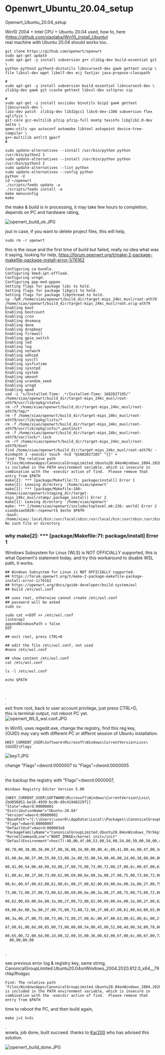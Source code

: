 # Openwrt_Ubuntu_20.04_setup

Openwrt_Ubuntu_20.04_setup  
  
Win10 2004 + Intel CPU + Ubuntu 20.04 used, how to, here (https://github.com/xiaolaba/Win10_install_Ubuntu)  
real machine with Ubuntu 20.04 should works too..  


```  
git clone https://github.com/openwrt/openwrt
sudo apt-get update
sudo apt-get -y install subversion g++ zlib1g-dev build-essential git \
python python3 python3-distutils libncurses5-dev gawk gettext unzip \
file libssl-dev wget libelf-dev ecj fastjar java-propose-classpath

#
sudo apt-get -y install subversion build-essential libncurses5-dev \
zlib1g-dev gawk git ccache gettext libssl-dev xsltproc zip

#
sudo apt-get -y install asciidoc binutils bzip2 gawk gettext libncurses5-dev \
libz-dev patch  zlib1g-dev lib32gcc1 libc6-dev-i386 subversion flex uglifyjs \
git-core gcc-multilib p7zip p7zip-full msmtp texinfo libglib2.0-dev xmlto \
qemu-utils upx autoconf automake libtool autopoint device-tree-compiler \
g++-multilib antlr3 gperf
#

sudo update-alternatives --install /usr/bin/python python /usr/bin/python2 1  
sudo update-alternatives --install /usr/bin/python python /usr/bin/python3 2  
sudo update-alternatives --list python  
sudo update-alternatives --config python  
python -V  
cd ~/openwrt
./scripts/feeds update -a
./scripts/feeds install -a
make menuconfig
make
```  
  
  
the make & build is in processing,  it may take few hours to completion, depends on PC and hardware rating,

![openwrt_build_ok.JPG](openwrt_build_ok.JPG)  


  
jsut in case, if you want to delete project files, this will help,
```  
sudo rm -r openwrt
```  



this is the issue and the first time of build but failed, really no idea what was it saying, looking for help,
https://forum.openwrt.org/t/make-2-package-makefile-package-install-error-1/76162
```  
Configuring ca-bundle.
Configuring kmod-ipt-offload.
Configuring urngd.
Configuring ppp-mod-pppoe.
Setting flags for package libc to hold.
Setting flags for package libgcc1 to hold.
Setting flags for package libpthread to hold.
cp -fpR /home/xiao/openwrt/build_dir/target-mips_24kc_musl/root-ath79 /home/xiao/openwrt/build_dir/target-mips_24kc_musl/root.orig-ath79
Enabling boot
Enabling bootcount
Enabling cron
Enabling dnsmasq
Enabling done
Enabling dropbear
Enabling firewall
Enabling gpio_switch
Enabling led
Enabling log
Enabling network
Enabling odhcpd
Enabling sysctl
Enabling sysfixtime
Enabling sysntpd
Enabling system
Enabling umount
Enabling urandom_seed
Enabling urngd
Enabling wpad
sed -i "s/Installed-Time: .*/Installed-Time: 1602027105/" /home/xiao/openwrt/build_dir/target-mips_24kc_musl/root-ath79/usr/lib/opkg/status
rm -rf /home/xiao/openwrt/build_dir/target-mips_24kc_musl/root-ath79/tmp/*
rm -f /home/xiao/openwrt/build_dir/target-mips_24kc_musl/root-ath79/usr/lib/opkg/lists/*
rm -f /home/xiao/openwrt/build_dir/target-mips_24kc_musl/root-ath79/usr/lib/opkg/info/*.postinst*
rm -f /home/xiao/openwrt/build_dir/target-mips_24kc_musl/root-ath79/var/lock/*.lock
rm -rf /home/xiao/openwrt/build_dir/target-mips_24kc_musl/root-ath79/boot
find /home/xiao/openwrt/build_dir/target-mips_24kc_musl/root-ath79/ -mindepth 1 -execdir touch -hcd "@1602027105" "{}" +
find: The relative path 'Files/WindowsApps/CanonicalGroupLimited.Ubuntu20.04onWindows_2004.2020.812.0_x64__79rhkp1fndgsc' is included in the PATH environment variable, which is insecure in combination with the -execdir action of find.  Please remove that entry from $PATH
make[2]: *** [package/Makefile:71: package/install] Error 1
make[2]: Leaving directory '/home/xiao/openwrt'
make[1]: *** [package/Makefile:108: /home/xiao/openwrt/staging_dir/target-mips_24kc_musl/stamp/.package_install] Error 2
make[1]: Leaving directory '/home/xiao/openwrt'
make: *** [/home/xiao/openwrt/include/toplevel.mk:236: world] Error 2
xiao@xiao5820:~/openwrt$ $echo $PATH
-bash: /home/xiao/.local/bin:/usr/local/sbin:/usr/local/bin:/usr/sbin:/usr/bin:/sbin:/bin:/usr/games:/usr/local/games:/mnt/c/Program: No such file or directory
```  



### why make[2]: *** [package/Makefile:71: package/install] Error 1
Windows Subsystem for Linux (WLS) is NOT OFFICIALLY supported, this is what Openwrt's statement today.
and try this workaround to disable WSL path, it works.

```  
## Windows Subsystem for Linux is NOT OFFICIALLY supported.
## https://forum.openwrt.org/t/make-2-package-makefile-package-install-error-1/76162
## https://openwrt.org/docs/guide-developer/build-system/wsl
## build /etc/wsl.conf

## uses root, otherwise cannot create /etc/wsl.conf
## password will be asked
sudo su  

sudo cat <<EOT >> /etc/wsl.conf  
[interop]
appendWindowsPath = false  
EOT

## exit root, press CTRL+D

## edit the file /etc/wsl.conf, not used
#nano /etc/wsl.conf

## show content /etc/wsl.conf  
cat /etc/wsl.conf

ls -l /etc/wsl.conf

echo $PATH



```  
.  
.  
exit from root, back to user account privilege, just press CTRL+D,  
this is terminal output, not reboot PC yet.  
![openwrt_WLS_wsl.conf.JPG](openwrt_WLS_wsl.conf.JPG)  


In Win10, uses regedit.exe, change the registry, find this reg key,   
{GUID} may vary with different PC or differnt session of Ubuntu installation.   
```
HKEY_CURRENT_USER\Software\Microsoft\Windows\CurrentVersion\Lxss\{GUID}\Flags  
```
![key7.JPG](key7.JPG)  


change "Flags"=dword:0000007 to "Flags"=dword:0000005  

.  
the backup the registry with "Flags"=dword:0000007,  

```  
Windows Registry Editor Version 5.00

[HKEY_CURRENT_USER\SOFTWARE\Microsoft\Windows\CurrentVersion\Lxss\{bd856851-be16-4939-bcdb-d9c41948229f}]
"State"=dword:00000001
"DistributionName"="Ubuntu-20.04"
"Version"=dword:00000002
"BasePath"="C:\\Users\\user0\\AppData\\Local\\Packages\\CanonicalGroupLimited.Ubuntu20.04onWindows_79rhkp1fndgsc\\LocalState"
"Flags"=dword:00000007
"DefaultUid"=dword:000003e8
"PackageFamilyName"="CanonicalGroupLimited.Ubuntu20.04onWindows_79rhkp1fndgsc"
"KernelCommandLine"="BOOT_IMAGE=/kernel init=/init"
"DefaultEnvironment"=hex(7):48,00,4f,00,53,00,54,00,54,00,59,00,50,00,45,00,3d,\
  00,78,00,38,00,36,00,5f,00,36,00,34,00,00,00,4c,00,41,00,4e,00,47,00,3d,00,\
  65,00,6e,00,5f,00,55,00,53,00,2e,00,55,00,54,00,46,00,2d,00,38,00,00,00,50,\
  00,41,00,54,00,48,00,3d,00,2f,00,75,00,73,00,72,00,2f,00,6c,00,6f,00,63,00,\
  61,00,6c,00,2f,00,73,00,62,00,69,00,6e,00,3a,00,2f,00,75,00,73,00,72,00,2f,\
  00,6c,00,6f,00,63,00,61,00,6c,00,2f,00,62,00,69,00,6e,00,3a,00,2f,00,75,00,\
  73,00,72,00,2f,00,73,00,62,00,69,00,6e,00,3a,00,2f,00,75,00,73,00,72,00,2f,\
  00,62,00,69,00,6e,00,3a,00,2f,00,73,00,62,00,69,00,6e,00,3a,00,2f,00,62,00,\
  69,00,6e,00,3a,00,2f,00,75,00,73,00,72,00,2f,00,67,00,61,00,6d,00,65,00,73,\
  00,3a,00,2f,00,75,00,73,00,72,00,2f,00,6c,00,6f,00,63,00,61,00,6c,00,2f,00,\
  67,00,61,00,6d,00,65,00,73,00,00,00,54,00,45,00,52,00,4d,00,3d,00,78,00,74,\
  00,65,00,72,00,6d,00,2d,00,32,00,35,00,36,00,63,00,6f,00,6c,00,6f,00,72,00,\
  00,00,00,00


```  
.  

see previous error log & registry key, same string, CanonicalGroupLimited.Ubuntu20.04onWindows_2004.2020.812.0_x64__79rhkp1fndgsc  
```  
Find: The relative path 'Files/WindowsApps/CanonicalGroupLimited.Ubuntu20.04onWindows_2004.2020.812.0_x64__79rhkp1fndgsc' is included in the PATH environment variable, which is insecure in combination with the -execdir action of find.  Please remove that entry from $PATH
```  


time to reboot the PC, and then build again,
```  
make j=1 V=Sc

```  
.  
wowla, job done, built succeed. thanks to [Kar200](https://forum.openwrt.org/u/kar200) who has advised this solution.

![openwrt_build_done.JPG](openwrt_build_done.JPG)  
